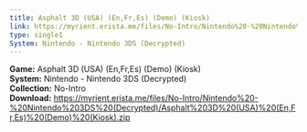 ```yaml
---
title: Asphalt 3D (USA) (En,Fr,Es) (Demo) (Kiosk)
link: https://myrient.erista.me/files/No-Intro/Nintendo%20-%20Nintendo%203DS%20(Decrypted)/Asphalt%203D%20(USA)%20(En,Fr,Es)%20(Demo)%20(Kiosk).zip
type: single1
System: Nintendo - Nintendo 3DS (Decrypted)
---
```

<b>Game:</b> Asphalt 3D (USA) (En,Fr,Es) (Demo) (Kiosk)<br>
<b>System:</b> Nintendo - Nintendo 3DS (Decrypted)<br>
<b>Collection:</b> No-Intro<br>
<b>Download:</b> https://myrient.erista.me/files/No-Intro/Nintendo%20-%20Nintendo%203DS%20(Decrypted)/Asphalt%203D%20(USA)%20(En,Fr,Es)%20(Demo)%20(Kiosk).zip